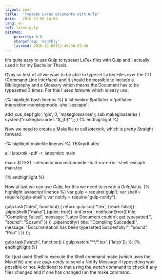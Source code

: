 ```yaml
---
layout: post
title:  "Typeset LaTex Documents with Gulp"
date:   2016-12-06 14:00
lang: en
ref: latex-gulp
sitemap:
    priority: 0.8
    changefreq: 'monthly'
    lastmod: 2016-12-05T12:49:30-05:00
---
```


It's quite easy to use Gulp to typeset LaTex files with Gulp and I actually used it for my Bachelor Thesis.

Okay so first of all we want to be able to typeset LaTex Files over the CLI (Command Line Interface) and it should be possible to include a Bibliography and a Glossary which means the Document has to be typesetted 3 times.
For this I used _latexmk_ which is easy use.


{% highlight bash linenos %}
#.latexmkrc
$pdflatex = 'pdflatex -interaction=nonstopmode -shell-escape';

add_cus_dep('glo', 'gls', 0, 'makeglossaries');
sub makeglossaries {
	system("makeglossaries \"$_[0]\"");
}
{% endhighlight %}

Now we need to create a Makefile to call _latexmk_, which is pretty Straight forward.

{% highlight makefile linenos %}
TEX=pdflatex

all:
	latexmk -pdf -r .latexmkrc main

main:
	$(TEX) -interaction=nonstopmode -halt-on-error -shell-escape main.tex

{% endhighlight %}

Now at last we can use _Gulp_, for this we need to create a _Gulpfile.js_.
{% highlight javascript linenos %}
var gulp = require('gulp');
var shell = require('gulp-shell');
var notify = require("gulp-notify");

gulp.task('latex', function() {
    return gulp.src('*.tex', {read: false})
    .pipe(shell(["make"],{quiet: true})
    .on('error', notify.onError({
			title: "Compiling Failed",
			message: "Latex Document couldn't get typesetted.",
      "sound": "Sosumi"
		})
  ))
    .pipe(notify({
      title: "Compiling Succeded!",
      message: "Documentation has been typesetted Succesfully!",
      "sound": "Pop"
      }
    ))
});

gulp.task('watch', function() {
    gulp.watch('**/*.tex', ['latex']);
});
{% endhighlight %}

So I just used Shell to execute the Shell command make (which uses the Makefile) and use _gulp-notify_ to send a Notify Message if typesetting was possible or not.
Additional to that using the _watch_ command to check if any files changed and if one has changed run the make command.
